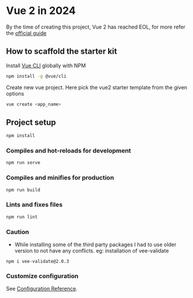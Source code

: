 # Vue 2 in 2024

By the time of creating this project, Vue 2 has reached EOL, for more refer the [official guide](https://v2.vuejs.org/v2/guide/)

## How to scaffold the starter kit

Install [Vue CLI](https://cli.vuejs.org/) globally with NPM
```bash
npm install -g @vue/cli
```

Create new vue project. Here pick the vue2 starter template from the given options
```bash
vue create <app_name>
```

## Project setup
```bash
npm install
```

### Compiles and hot-reloads for development
```bash
npm run serve
```

### Compiles and minifies for production
```bash
npm run build
```

### Lints and fixes files
```bash
npm run lint
```

### Caution
- While installing some of the third party packages I had to use older version to not have any conflicts.
eg: installation of vee-validate
```
npm i vee-validate@2.0.3
```

### Customize configuration
See [Configuration Reference](https://cli.vuejs.org/config/).
